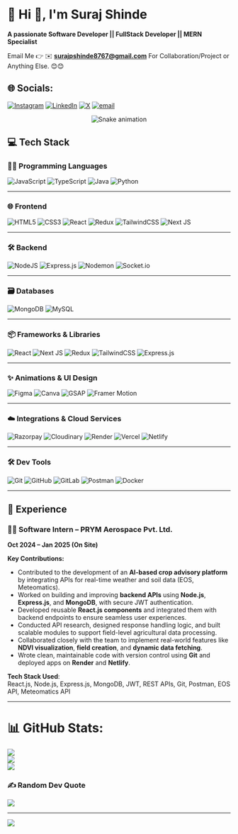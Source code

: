# 💫 Hi 👋, I'm Suraj Shinde
**A passionate Software Developer || FullStack Developer || MERN Specialist**

Email Me 👉 ✉️ **surajpshinde8767@gmail.com** For Collaboration/Project or Anything Else. 😊😊

## 🌐 Socials:
[![Instagram](https://img.shields.io/badge/Instagram-%23E4405F.svg?logo=Instagram&logoColor=white)](https://instagram.com/surajshinde_87) [![LinkedIn](https://img.shields.io/badge/LinkedIn-%230077B5.svg?logo=linkedin&logoColor=white)](https://linkedin.com/in/surajshinde87)  [![X](https://img.shields.io/badge/X-black.svg?logo=X&logoColor=white)](https://x.com/surajshinde_87) [![email](https://img.shields.io/badge/Email-D14836?logo=gmail&logoColor=white)](mailto:surajpshinde8767@gmail.com) 
<!-- Snake Game Repo View -->

<div align="center">
  <img src="https://profile-readme-generator.com/assets/snake.svg" alt="Snake animation" />
</div>

## 💻 Tech Stack

### 🧑‍💻 Programming Languages
![JavaScript](https://img.shields.io/badge/javascript-%23323330.svg?&logo=javascript&logoColor=%23F7DF1E)
![TypeScript](https://img.shields.io/badge/typescript-%23007ACC.svg?&logo=typescript&logoColor=white)
![Java](https://img.shields.io/badge/java-%23ED8B00.svg?&logo=openjdk&logoColor=white)
![Python](https://img.shields.io/badge/python-3670A0?&logo=python&logoColor=ffdd54)

---

### 🌐 Frontend
![HTML5](https://img.shields.io/badge/html5-%23E34F26.svg?&logo=html5&logoColor=white)
![CSS3](https://img.shields.io/badge/css3-%231572B6.svg?&logo=css3&logoColor=white)
![React](https://img.shields.io/badge/react-%2320232a.svg?&logo=react&logoColor=%2361DAFB)
![Redux](https://img.shields.io/badge/redux-%23593d88.svg?&logo=redux&logoColor=white)
![TailwindCSS](https://img.shields.io/badge/tailwindcss-%2338B2AC.svg?&logo=tailwind-css&logoColor=white)
![Next JS](https://img.shields.io/badge/Next-black?&logo=next.js&logoColor=white)

---

### 🛠️ Backend
![NodeJS](https://img.shields.io/badge/node.js-6DA55F?&logo=node.js&logoColor=white)
![Express.js](https://img.shields.io/badge/express.js-%23404d59.svg?&logo=express&logoColor=%2361DAFB)
![Nodemon](https://img.shields.io/badge/NODEMON-%23323330.svg?&logo=nodemon&logoColor=%BBDEAD)
![Socket.io](https://img.shields.io/badge/Socket.io-black?&logo=socket.io&badgeColor=010101)

---

### 🗃️ Databases
![MongoDB](https://img.shields.io/badge/MongoDB-%234ea94b.svg?&logo=mongodb&logoColor=white)
![MySQL](https://img.shields.io/badge/mysql-4479A1.svg?&logo=mysql&logoColor=white)


---

### 📦 Frameworks & Libraries
![React](https://img.shields.io/badge/react-%2320232a.svg?&logo=react&logoColor=%2361DAFB)
![Next JS](https://img.shields.io/badge/Next-black?&logo=next.js&logoColor=white)
![Redux](https://img.shields.io/badge/redux-%23593d88.svg?&logo=redux&logoColor=white)
![TailwindCSS](https://img.shields.io/badge/tailwindcss-%2338B2AC.svg?&logo=tailwind-css&logoColor=white)
![Express.js](https://img.shields.io/badge/express.js-%23404d59.svg?&logo=express&logoColor=%2361DAFB)

---

### ✨ Animations & UI Design
![Figma](https://img.shields.io/badge/figma-%23F24E1E.svg?&logo=figma&logoColor=white)
![Canva](https://img.shields.io/badge/Canva-%2300C4CC.svg?&logo=Canva&logoColor=white)
![GSAP](https://img.shields.io/badge/GSAP-88CE02?&logo=greensock&logoColor=black)
![Framer Motion](https://img.shields.io/badge/framer-motion-%23121011.svg?&logo=framer&logoColor=white)

---

### ☁️ Integrations & Cloud Services
![Razorpay](https://img.shields.io/badge/razorpay-%2300C4CC.svg?&logo=razorpay&logoColor=white)
![Cloudinary](https://img.shields.io/badge/cloudinary-0A2540?&logo=cloudinary&logoColor=white)
![Render](https://img.shields.io/badge/Render-%46E3B7.svg?&logo=render&logoColor=white)
![Vercel](https://img.shields.io/badge/vercel-%23000000.svg?&logo=vercel&logoColor=white)
![Netlify](https://img.shields.io/badge/netlify-%23000000.svg?&logo=netlify&logoColor=#00C7B7)

---

### 🛠️ Dev Tools
![Git](https://img.shields.io/badge/git-%23F05033.svg?&logo=git&logoColor=white)
![GitHub](https://img.shields.io/badge/github-%23121011.svg?&logo=github&logoColor=white)
![GitLab](https://img.shields.io/badge/gitlab-%23181717.svg?&logo=gitlab&logoColor=white)
![Postman](https://img.shields.io/badge/Postman-FF6C37?&logo=postman&logoColor=white)
![Docker](https://img.shields.io/badge/docker-%230db7ed.svg?&logo=docker&logoColor=white)

---
## 💼 Experience

### 🧑‍💻 Software Intern – PRYM Aerospace Pvt. Ltd.  
**Oct 2024 – Jan 2025 (On Site)**    

**Key Contributions:**
- Contributed to the development of an **AI-based crop advisory platform** by integrating APIs for real-time weather and soil data (EOS, Meteomatics).
- Worked on building and improving **backend APIs** using **Node.js**, **Express.js**, and **MongoDB**, with secure JWT authentication.
- Developed reusable **React.js components** and integrated them with backend endpoints to ensure seamless user experiences.
- Conducted API research, designed response handling logic, and built scalable modules to support field-level agricultural data processing.
- Collaborated closely with the team to implement real-world features like **NDVI visualization**, **field creation**, and **dynamic data fetching**.
- Wrote clean, maintainable code with version control using **Git** and deployed apps on **Render** and **Netlify**.

**Tech Stack Used**:  
React.js, Node.js, Express.js, MongoDB, JWT, REST APIs, Git, Postman, EOS API, Meteomatics API

---
# 📊 GitHub Stats:
![](https://github-readme-stats.vercel.app/api?username=surajshinde87&theme=dark&hide_border=false&include_all_commits=true&count_private=true)<br/>
![](https://nirzak-streak-stats.vercel.app/?user=surajshinde87&theme=dark&hide_border=false)<br/>
![](https://github-readme-stats.vercel.app/api/top-langs/?username=surajshinde87&theme=dark&hide_border=false&include_all_commits=true&count_private=true&layout=compact)

### ✍️ Random Dev Quote
![](https://quotes-github-readme.vercel.app/api?type=horizontal&theme=tokyonight)

---
[![](https://visitcount.itsvg.in/api?id=surajshinde87&icon=0&color=4)](https://visitcount.itsvg.in)


